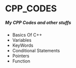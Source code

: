 # CPP_CODES
##### My CPP Codes and other stuffs 
<p>
  <ul>
    <li>Basics Of C++</li>
    <li>Variables</li>
    <li>KeyWords</li>
    <li>Conditional Statements</li>
    <li>Pointers</li>
    <li>Function</li>
  </ul>
</p>
